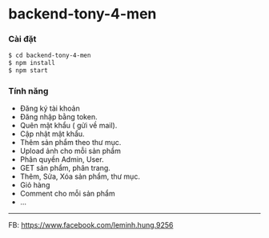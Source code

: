 # backend-tony-4-men

### Cài đặt


```sh
$ cd backend-tony-4-men
$ npm install
$ npm start
```

### Tính năng
- Đăng ký tài khoản
- Đăng nhập bằng token.
- Quên mật khẩu ( gửi về mail).
- Cập nhật mật khẩu.
- Thêm sản phẩm theo thư mục.
- Upload ảnh cho mỗi sản phẩm
- Phân quyền Admin, User.
- GET sản phẩm, phân trang.
- Thêm, Sửa, Xóa sản phẩm, thư mục.
- Giỏ hàng
- Comment cho mỗi sản phẩm
- ...
- --
FB: https://www.facebook.com/leminh.hung.9256

